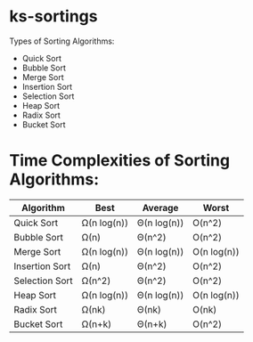 # ks-sortings
Types of Sorting Algorithms:
- Quick Sort
- Bubble Sort
- Merge Sort
- Insertion Sort
- Selection Sort
- Heap Sort
- Radix Sort
- Bucket Sort

# Time Complexities of Sorting Algorithms:

Algorithm | Best | Average | Worst | 
--- | --- | --- | --- |
Quick Sort |	Ω(n log(n))	| Θ(n log(n)) 	|	O(n^2)
Bubble Sort |	Ω(n) 	| Θ(n^2)  	|	O(n^2)
Merge Sort |	Ω(n log(n))	 | Θ(n log(n))  |	O(n log(n))
Insertion Sort |	Ω(n) |	Θ(n^2) |	O(n^2)
Selection Sort |	Ω(n^2) |	Θ(n^2)	 | O(n^2)
Heap Sort |	Ω(n log(n)) |	Θ(n log(n))	 |O(n log(n))
Radix Sort |	Ω(nk) |	Θ(nk) |	O(nk)
Bucket Sort |	Ω(n+k) |	Θ(n+k) |	O(n^2)
